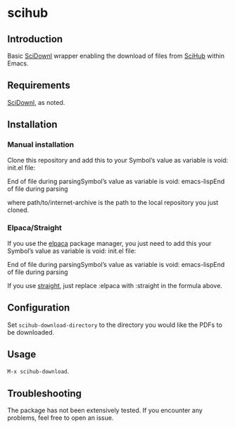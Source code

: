 # scihub

## Introduction

Basic [SciDownl](https://pypi.org/project/scidownl/) wrapper enabling the download of files from [SciHub](https://en.wikipedia.org/wiki/Sci-Hub) within Emacs.

## Requirements

[SciDownl](https://pypi.org/project/scidownl/), as noted.

## Installation

### Manual installation

Clone this repository and add this to your Symbol’s value as variable is void: init.el file:

End of file during parsingSymbol’s value as variable is void: emacs-lispEnd of file during parsing

where path/to/internet-archive is the path to the local repository you just cloned.

### Elpaca/Straight

If you use the [elpaca](https://github.com/progfolio/elpaca) package manager, you just need to add this your Symbol’s value as variable is void: init.el file:

End of file during parsingSymbol’s value as variable is void: emacs-lispEnd of file during parsing

If you use [straight](https://github.com/radian-software/straight.el), just replace :elpaca with :straight in the formula above.

## Configuration

Set `scihub-download-directory` to the directory you would like the PDFs to be downloaded.

## Usage

`M-x scihub-download`.

## Troubleshooting

The package has not been extensively tested. If you encounter any problems, feel free to open an issue.
